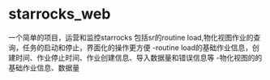 # starrocks_web
一个简单的项目，运营和监控starrocks
包括sr的routine load,物化视图作业的查询，任务的启动和停止，界面化的操作更方便
 -routine load的基础作业信息，创建时间、作业停止时间、作业创建信息、导入数据量和错误信息等
 -物化视图的的基础作业信息、数据量
